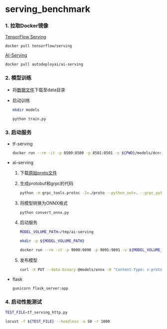 # serving_benchmark

### 1. 拉取Docker镜像

[TensorFlow Serving](https://github.com/tensorflow/serving)

```
docker pull tensorflow/serving
```

[AI-Serving](https://github.com/autodeployai/ai-serving)

```
docker pull autodeployai/ai-serving
```

### 2. 模型训练

- 将[数据文件](https://www.kaggle.com/leonerd/criteo-small)下载至data目录

- 启动训练

    ```bash
    mkdir models

    python train.py
    ```

### 3. 启动服务

- tf-serving
  ```bash
  docker run --rm -it -p 8500:8500 -p 8501:8501 -v ${PWD}/models/dcn:/models/dcn/1 -e MODEL_NAME=dcn tensorflow/serving
  ```

- ai-serving

  1. 下载[原始proto文件](https://github.com/autodeployai/ai-serving/tree/master/src/main/protobuf)

  2. 生成protobuf和grpc的代码

      ```bash
      python -m grpc_tools.protoc -I=./proto --python_out=. --grpc_python_out=. ai-serving.proto
      ```

  3. 将模型转换为ONNX格式

      ```bash
      python convert_onnx.py
      ```

  4. 启动服务

      ```bash
      MODEL_VOLUME_PATH=/tmp/ai-serving

      mkdir -p ${MODEL_VOLUME_PATH}

      docker run --rm -it -p 9090:9090 -p 9091:9091 -v ${MODEL_VOLUME_PATH}:/opt/ai-serving autodeployai/ai-serving
      ```

  5. 发布模型

      ```bash
      curl -X PUT --data-binary @models/onnx -H "Content-Type: x-protobuf"  http://localhost:9090/v1/models/lgb
      ```

- flask
  ```
  gunicorn flask_server:app
  ```

### 4. 启动性能测试

```bash
TEST_FILE=tf_serving_http.py

locust -f ${TEST_FILE} --headless -u 50 -r 1000
```
